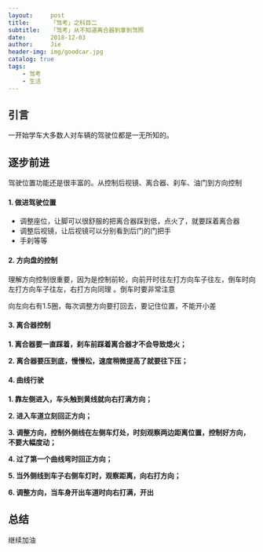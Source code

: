 ```yaml
---
layout:     post
title:      「驾考」之科目二
subtitle:   「驾考」从不知道离合器到拿到驾照
date:       2018-12-03
author:     Jie
header-img: img/goodcar.jpg
catalog: true
tags:
    - 驾考
    - 生活
---
```



## 引言

一开始学车大多数人对车辆的驾驶位都是一无所知的。

## 逐步前进

驾驶位置功能还是很丰富的。从控制后视镜、离合器、刹车、油门到方向控制


#### 1. 做进驾驶位置

- 调整座位，让脚可以很舒服的把离合器踩到低，点火了，就要踩着离合器
- 调整后视镜，让后视镜可以分别看到后门的门把手
- 手刹等等

#### 2. 方向盘的控制
理解方向控制很重要，因为是控制前轮，向前开时往左打方向车子往左，倒车时向左打方向车子往左，右打方向同理 。倒车时要非常注意

 向左向右有1.5圈，每次调整方向要打回去，要记住位置，不能开小差

#### 3. 离合器控制

**1. 离合器要一直踩着，刹车前踩着离合器才不会导致熄火；**

**2. 离合器要压到底，慢慢松，速度稍微提高了就要往下压；**


#### 4. 曲线行驶

**1. 靠左侧进入，车头触到黄线就向右打满方向；**

**2. 进入车道立刻回正方向；**

**3. 调整方向，控制外侧线在左侧车灯处，时刻观察两边距离位置，控制好方向，不要大幅度动；**

**4. 过了第一个曲线弯时回正方向；**

**5. 当外侧线到车子右侧车灯时，观察距离，向右打方向；**

**6. 调整方向，当车身开出车道时向右打满，开出**

## 总结

继续加油
